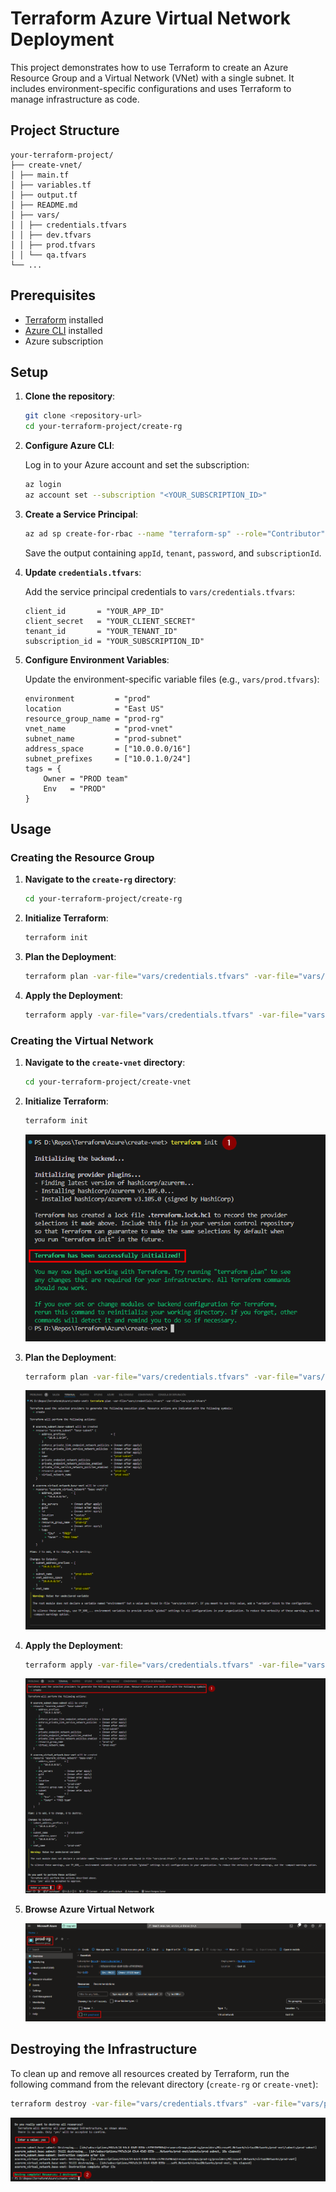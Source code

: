 # Terraform Azure Virtual Network Deployment

This project demonstrates how to use Terraform to create an Azure Resource Group and a Virtual Network (VNet) with a single subnet. It includes environment-specific configurations and uses Terraform to manage infrastructure as code.

## Project Structure

```
your-terraform-project/
├── create-vnet/
│ ├── main.tf
│ ├── variables.tf
│ ├── output.tf
│ ├── README.md
│ ├── vars/
│ │ ├── credentials.tfvars
│ │ ├── dev.tfvars
│ │ ├── prod.tfvars
│ │ └── qa.tfvars
└── ...
```

## Prerequisites

- [Terraform](https://www.terraform.io/downloads.html) installed
- [Azure CLI](https://docs.microsoft.com/en-us/cli/azure/install-azure-cli) installed
- Azure subscription

## Setup

1. **Clone the repository**:

    ```bash
    git clone <repository-url>
    cd your-terraform-project/create-rg
    ```

2. **Configure Azure CLI**:

    Log in to your Azure account and set the subscription:

    ```bash
    az login
    az account set --subscription "<YOUR_SUBSCRIPTION_ID>"
    ```

3. **Create a Service Principal**:

    ```bash
    az ad sp create-for-rbac --name "terraform-sp" --role="Contributor" --scopes="/subscriptions/<YOUR_SUBSCRIPTION_ID>"
    ```

    Save the output containing `appId`, `tenant`, `password`, and `subscriptionId`.

4. **Update `credentials.tfvars`**:

    Add the service principal credentials to `vars/credentials.tfvars`:

    ```hcl
    client_id       = "YOUR_APP_ID"
    client_secret   = "YOUR_CLIENT_SECRET"
    tenant_id       = "YOUR_TENANT_ID"
    subscription_id = "YOUR_SUBSCRIPTION_ID"
    ```

5. **Configure Environment Variables**:

    Update the environment-specific variable files (e.g., `vars/prod.tfvars`):

    ```hcl
    environment         = "prod"
    location            = "East US"
    resource_group_name = "prod-rg"
    vnet_name           = "prod-vnet"
    subnet_name         = "prod-subnet"
    address_space       = ["10.0.0.0/16"]
    subnet_prefixes     = ["10.0.1.0/24"]
    tags = {
        Owner = "PROD team"
        Env   = "PROD"
    }
    ```

## Usage

### Creating the Resource Group

1. **Navigate to the `create-rg` directory**:

    ```bash
    cd your-terraform-project/create-rg
    ```

2. **Initialize Terraform**:

    ```bash
    terraform init
    ```

3. **Plan the Deployment**:

    ```bash
    terraform plan -var-file="vars/credentials.tfvars" -var-file="vars/prod.tfvars"
    ```

4. **Apply the Deployment**:

    ```bash
    terraform apply -var-file="vars/credentials.tfvars" -var-file="vars/prod.tfvars"
    ```

### Creating the Virtual Network

1. **Navigate to the `create-vnet` directory**:

    ```bash
    cd your-terraform-project/create-vnet
    ```

2. **Initialize Terraform**:

    ```bash
    terraform init
    ```

    ![Terraform Init Output](./img/terraform-init-output.png)

3. **Plan the Deployment**:

    ```bash
    terraform plan -var-file="vars/credentials.tfvars" -var-file="vars/prod.tfvars"
    ```

    ![Terraform Plan Output](./img/terraform-plan-output.png)

4. **Apply the Deployment**:

    ```bash
    terraform apply -var-file="vars/credentials.tfvars" -var-file="vars/prod.tfvars"
    ```

    ![Terraform Apply Output](./img/terraform-apply-output.png)

5. **Browse Azure Virtual Network**

    ![azure-vent-git](./img/azure-vnet-gui.png)

## Destroying the Infrastructure

To clean up and remove all resources created by Terraform, run the following command from the relevant directory (`create-rg` or `create-vnet`):

```bash
terraform destroy -var-file="vars/credentials.tfvars" -var-file="vars/prod.tfvars"
```

![Terraform Destroy Output](./img/terraform-destroy-output_1.png)


